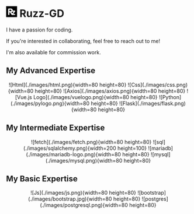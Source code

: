 # <img src="./images/rzlogo.png" alt="ruzz" width="30" height="30"> Ruzz-GD

I have a passion for coding.

If you're interested in collaborating, feel free to reach out to me!

I'm also available for commission work.

## My Advanced Expertise

<div style="text-align: center;">
    ![Html](./images/html.png){width=80 height=80} ![Css](./images/css.png){width=80 height=80} ![Axios](./images/axios.png){width=80 height=80} ![Vue.js Logo](./images/vuelogo.png){width=80 height=80} ![Python](./images/pylogo.png){width=80 height=80} ![Flask](./images/flask.png){width=80 height=80}
</div>

## My Intermediate Expertise

<div style="text-align: center;">
    ![fetch](./images/fetch.png){width=80 height=80} ![sql](./images/sqlalchemy.png){width=200 height=100} ![mariadb](./images/mariadb-logo.png){width=80 height=80} ![mysql](./images/mysql.png){width=80 height=80}
</div>

## My Basic Expertise

<div style="text-align: center;">
    ![Js](./images/js.png){width=80 height=80} ![bootstrap](./images/bootstrap.jpg){width=80 height=80} ![postgres](./images/postgresql.png){width=80 height=80}
</div>
